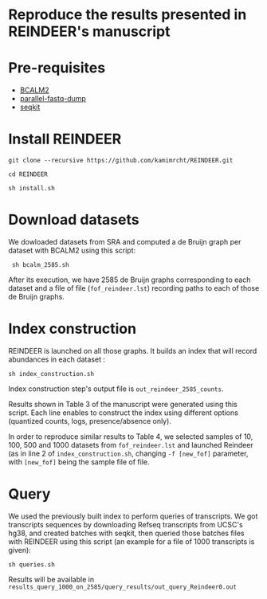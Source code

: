 Reproduce the results presented in REINDEER's manuscript
========================================================

# Pre-requisites
* [BCALM2](https://github.com/GATB/bcalm)
* [parallel-fastq-dump](https://github.com/rvalieris/parallel-fastq-dump)
* [seqkit](https://bioinf.shenwei.me/seqkit/download/)

# Install REINDEER
`git clone --recursive https://github.com/kamimrcht/REINDEER.git`

`cd REINDEER`

`sh install.sh`


# Download datasets
We dowloaded datasets from SRA and computed a de Bruijn graph per dataset with BCALM2 using this script:

` sh bcalm_2585.sh `

After its execution, we have 2585 de Bruijn graphs corresponding to each dataset and a file of file (`fof_reindeer.lst`) recording paths to each of those de Bruijn graphs.


# Index construction
REINDEER is launched on all those graphs. It builds an index that will record abundances in each dataset :

`sh index_construction.sh`

Index construction step's output file is `out_reindeer_2585_counts`. 

Results shown in Table 3 of the manuscript were generated using this script. Each line enables to construct the index using different options (quantized counts, logs, presence/absence only).

In order to reproduce similar results to Table 4, we selected samples of 10, 100, 500 and 1000 datasets from `fof_reindeer.lst` and launched Reindeer (as in line 2 of `index_construction.sh`, changing `-f [new_fof]` parameter, with `[new_fof]` being the sample file of file.


# Query
We used the previously built index to perform queries of transcripts.
We got transcripts sequences by downloading Refseq transcripts from UCSC's hg38, and created batches with seqkit, then queried those batches files with REINDEER using this script (an example for a file of 1000 transcripts is given):

`sh queries.sh`

Results will be available in `results_query_1000_on_2585/query_results/out_query_Reindeer0.out`

